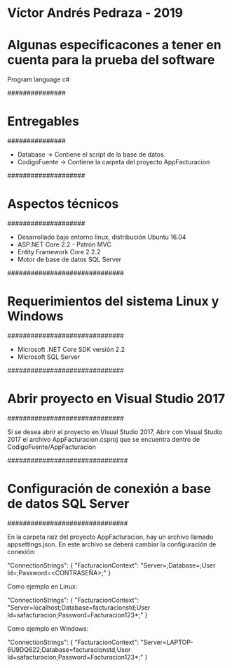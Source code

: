 # Víctor Andrés Pedraza - 2019
# Algunas especificacones a tener en cuenta para la prueba del software

Program language c#

###############
# Entregables
###############

- Database -> Contiene el script de la base de datos.
- CodigoFuente -> Contiene la carpeta del proyecto AppFacturacion

####################
# Aspectos técnicos
####################

- Desarrollado bajo entorno linux, distribución Ubuntu 16.04
- ASP.NET Core 2.2 - Patrón MVC
- Entity Framework Core 2.2.2
- Motor de base de datos SQL Server

##############################
# Requerimientos del sistema Linux y Windows
##############################

- Microsoft .NET Core SDK versión 2.2
- Microsoft SQL Server

##############################
# Abrir proyecto en Visual Studio 2017
##############################

Si se desea abrir el proyecto en Visual Studio 2017,
Abrir con Visual Studio 2017 el archivo AppFacturacion.csproj
que se encuentra dentro de CodigoFuente/AppFacturacion

###############################
# Configuración de conexión a base de datos SQL Server
###############################

En la carpeta raiz del proyecto AppFacturacion, hay un archivo llamado appsettings.json.
En este archivo se deberá cambiar la configuración de conexión:

"ConnectionStrings": {
    "FacturacionContext": "Server=<HOST>;Database=<NOMBRE BASE DE DATOS>;User Id=<USUARIO>;Password=<CONTRASEÑA>;"
  } 

Como ejemplo en Linux:

"ConnectionStrings": {
    "FacturacionContext": "Server=localhost;Database=facturacionstd;User Id=safacturacion;Password=Facturacion123*;"
  } 

Como ejemplo en Windows:

"ConnectionStrings": {
    "FacturacionContext": "Server=LAPTOP-6U9DQ622;Database=facturacionstd;User Id=safacturacion;Password=Facturacion123*;"
  } 